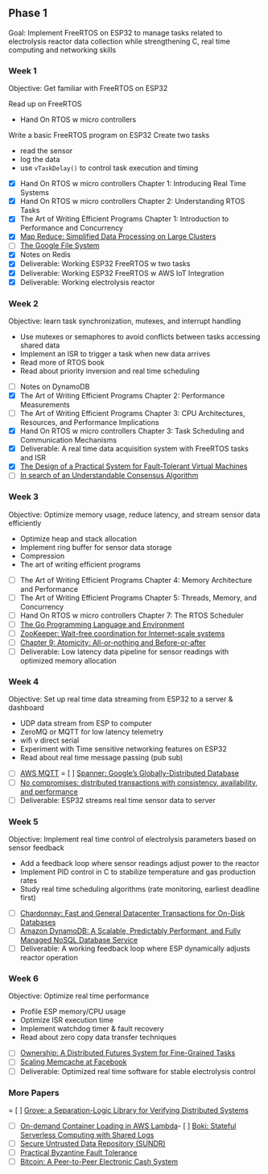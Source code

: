 ## Phase 1
Goal: Implement FreeRTOS on ESP32 to manage tasks related to electrolysis reactor data collection while strengthening C, real time computing and networking skills

### Week 1
Objective: Get familiar with FreeRTOS on ESP32

Read up on FreeRTOS 
- Hand On RTOS w micro controllers

Write a basic FreeRTOS program on ESP32
Create two tasks 
- read the sensor
- log the data
- use `vTaskDelay()` to control task execution and timing

- [x] Hand On RTOS w micro controllers Chapter 1: Introducing Real Time Systems
- [x] Hand On RTOS w micro controllers Chapter 2: Understanding RTOS Tasks
- [x] The Art of Writing Efficient Programs Chapter 1: Introduction to Performance and Concurrency
- [x] [Map Reduce: Simplified Data Processing on Large Clusters](https://pdos.csail.mit.edu/6.824/papers/mapreduce.pdf)
- [ ] [The Google File System](https://pdos.csail.mit.edu/6.824/papers/gfs.pdf)
- [x] Notes on Redis
- [x] Deliverable: Working ESP32 FreeRTOS w two tasks
- [x] Deliverable: Working ESP32 FreeRTOS w AWS IoT Integration
- [x] Deliverable: Working electrolysis reactor

### Week 2
Objective: learn task synchronization, mutexes, and interrupt handling

- Use mutexes or semaphores to avoid conflicts between tasks accessing shared data
- Implement an ISR to trigger a task when new data arrives
- Read more of RTOS book
- Read about priority inversion and real time scheduling 

- [ ] Notes on DynamoDB
- [x] The Art of Writing Efficient Programs Chapter 2: Performance Measurements
- [ ] The Art of Writing Efficient Programs Chapter 3: CPU Architectures, Resources, and Performance Implications
- [x] Hand On RTOS w micro controllers Chapter 3: Task Scheduling and Communication Mechanisms
- [x] Deliverable: A real time data acquisition system with FreeRTOS tasks and ISR
- [x] [The Design of a Practical System for Fault-Tolerant Virtual Machines](https://pdos.csail.mit.edu/6.824/papers/vm-ft.pdf)
- [ ] [In search of an Understandable Consensus Algorithm](https://pdos.csail.mit.edu/6.824/papers/raft-extended.pdf)

### Week 3
Objective: Optimize memory usage, reduce latency, and stream sensor data efficiently

- Optimize heap and stack allocation
- Implement ring buffer for sensor data storage
- Compression
- The art of writing efficient programs

- [ ] The Art of Writing Efficient Programs Chapter 4: Memory Architecture and Performance
- [ ] The Art of Writing Efficient Programs Chapter 5: Threads, Memory, and Concurrency 
- [ ] Hand On RTOS w micro controllers Chapter 7: The RTOS Scheduler
- [ ] [The Go Programming Language and Environment](https://dl.acm.org/doi/pdf/10.1145/3488716)
- [ ] [ZooKeeper: Wait-free coordination for Internet-scale systems](https://pdos.csail.mit.edu/6.824/papers/zookeeper.pdf)
 - [ ] [Chapter 9: Atomicity: All-or-nothing and Before-or-after](https://ocw.mit.edu/courses/res-6-004-principles-of-computer-system-design-an-introduction-spring-2009/resources/atomicity_open_5_0/)
 - [ ] Deliverable: Low latency data pipeline for sensor readings with optimized memory allocation

### Week 4
Objective: Set up real time data streaming from ESP32 to a server & dashboard

- UDP data stream from ESP to computer
- ZeroMQ or MQTT for low latency telemetry 
- wifi v direct serial
- Experiment with Time sensitive networking features on ESP32
- Read about real time message passing (pub sub)

- [ ] [AWS MQTT](https://docs.aws.amazon.com/iot/latest/developerguide/mqtt.html)
= [ ] [Spanner: Google’s Globally-Distributed Database](https://pdos.csail.mit.edu/6.824/papers/spanner.pdf)
- [ ] [No compromises: distributed transactions with consistency, availability, and performance](https://pdos.csail.mit.edu/6.824/papers/farm-2015.pdf)
- [ ] Deliverable: ESP32 streams real time sensor data to server

### Week 5
Objective: Implement real time control of electrolysis parameters based on sensor feedback

- Add a feedback loop where sensor readings adjust power to the reactor
- Implement PID control in C to stabilize temperature and gas production rates
- Study real time scheduling algorithms (rate monitoring, earliest deadline first)

- [ ] [Chardonnay: Fast and General Datacenter Transactions for On-Disk Databases](https://pdos.csail.mit.edu/6.824/papers/osdi23-eldeeb.pdf)
 - [ ] [Amazon DynamoDB: A Scalable, Predictably Performant, and Fully Managed NoSQL Database Service](https://pdos.csail.mit.edu/6.824/papers/atc22-dynamodb.pdf)
- [ ] Deliverable: A working feedback loop where ESP dynamically adjusts reactor operation

### Week 6
Objective: Optimize real time performance 

- Profile ESP memory/CPU usage
- Optimize ISR execution time
- Implement watchdog timer & fault recovery
- Read about zero copy data transfer techniques

- [ ] [Ownership: A Distributed Futures System for Fine-Grained Tasks](https://pdos.csail.mit.edu/6.824/papers/ray.pdf)
- [ ] [Scaling Memcache at Facebook](https://pdos.csail.mit.edu/6.824/papers/memcache-fb.pdf) 
- [ ] Deliverable: Optimized real time software for stable electrolysis control

### More Papers
= [ ] [Grove: a Separation-Logic Library for Verifying Distributed Systems](https://pdos.csail.mit.edu/6.824/papers/grove.pdf)
- [ ] [On-demand Container Loading in AWS Lambda](https://pdos.csail.mit.edu/6.824/papers/atc23-brooker.pdf)- [ ] [Boki: Stateful Serverless Computing with Shared Logs](https://pdos.csail.mit.edu/6.824/papers/jia21sosp-boki.pdf)
- [ ] [Secure Untrusted Data Repository (SUNDR)](https://pdos.csail.mit.edu/6.824/papers/li-sundr.pdf)
- [ ] [Practical Byzantine Fault Tolerance](https://pdos.csail.mit.edu/6.824/papers/castro-practicalbft.pdf)
- [ ] [Bitcoin: A Peer-to-Peer Electronic Cash System](https://pdos.csail.mit.edu/6.824/papers/bitcoin.pdf)